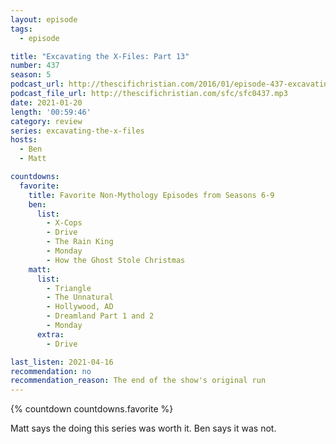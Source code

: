 ```yaml
---
layout: episode
tags:
  - episode

title: "Excavating the X-Files: Part 13"
number: 437
season: 5
podcast_url: http://thescifichristian.com/2016/01/episode-437-excavating-the-x-files-part-13/
podcast_file_url: http://thescifichristian.com/sfc/sfc0437.mp3
date: 2021-01-20
length: '00:59:46'
category: review
series: excavating-the-x-files
hosts:
  - Ben
  - Matt

countdowns:
  favorite:
    title: Favorite Non-Mythology Episodes from Seasons 6-9
    ben:
      list:
        - X-Cops
        - Drive
        - The Rain King
        - Monday
        - How the Ghost Stole Christmas
    matt: 
      list:
        - Triangle
        - The Unnatural
        - Hollywood, AD
        - Dreamland Part 1 and 2
        - Monday
      extra:
        - Drive

last_listen: 2021-04-16
recommendation: no
recommendation_reason: The end of the show's original run
---
```


{% countdown countdowns.favorite %}

Matt says the doing this series was worth it. Ben says it was not.